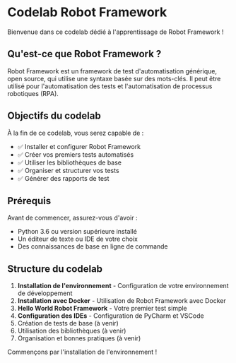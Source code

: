 # Codelab Robot Framework

Bienvenue dans ce codelab dédié à l'apprentissage de Robot Framework !

## Qu'est-ce que Robot Framework ?

Robot Framework est un framework de test d'automatisation générique, open source, qui utilise une syntaxe basée sur des mots-clés. Il peut être utilisé pour l'automatisation des tests et l'automatisation de processus robotiques (RPA).

## Objectifs du codelab

À la fin de ce codelab, vous serez capable de :

- ✅ Installer et configurer Robot Framework
- ✅ Créer vos premiers tests automatisés
- ✅ Utiliser les bibliothèques de base
- ✅ Organiser et structurer vos tests
- ✅ Générer des rapports de test

## Prérequis

Avant de commencer, assurez-vous d'avoir :

- Python 3.6 ou version supérieure installé
- Un éditeur de texte ou IDE de votre choix
- Des connaissances de base en ligne de commande

## Structure du codelab

1. **Installation de l'environnement** - Configuration de votre environnement de développement
2. **Installation avec Docker** - Utilisation de Robot Framework avec Docker
3. **Hello World Robot Framework** - Votre premier test simple
4. **Configuration des IDEs** - Configuration de PyCharm et VSCode
5. Création de tests de base (à venir)
6. Utilisation des bibliothèques (à venir)
7. Organisation et bonnes pratiques (à venir)

Commençons par l'installation de l'environnement !